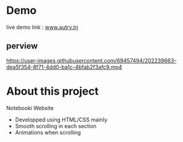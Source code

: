 # Demo
live demo link : www.autry.tn
## perview
https://user-images.githubusercontent.com/69457494/202239663-dea5f354-8f71-4dd0-ba1c-4bfab2f3afc9.mp4 

# About this project
Notebooki Website 
- Developped using HTML/CSS mainly 
- Smooth scrolling in each section
- Animations when scrolling

